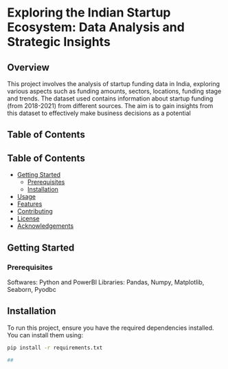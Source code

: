  # Exploring the Indian Startup Ecosystem: Data Analysis and Strategic Insights

## Overview
This project involves the analysis of startup funding data in India, exploring various aspects such as funding amounts, sectors, locations, funding stage and trends. The dataset used contains information about startup funding (from 2018-2021) from different sources. The aim is to gain insights from this dataset to effectively make business decisions as a potential 

## Table of Contents

## Table of Contents
- [Getting Started](#getting-started)
  - [Prerequisites](#prerequisites)
  - [Installation](#installation)
- [Usage](#usage)
- [Features](#features)
- [Contributing](#contributing)
- [License](#license)
- [Acknowledgements](#acknowledgements)

## Getting Started



### Prerequisites
Softwares: Python and PowerBI
Libraries: Pandas, Numpy, Matplotlib, Seaborn, Pyodbc


## Installation

To run this project, ensure you have the required dependencies installed. You can install them using:

```bash
pip install -r requirements.txt

## 


